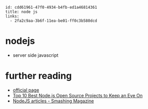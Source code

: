 ```
id: cdd61961-47f0-4934-b4fb-ed1a46814361
title: node js
links:
  - 2fa2c9aa-3b6f-11ea-be01-ff0c3b580dcd
```

# nodejs

* server side javascript

# further reading

* [official page][1]
* [Top 10 Best Node.js Open Source Projects to Keep an Eye On][2]
* [NodeJS articles - Smashing Magazine][3]

[1]: https://nodejs.org
[2]: https://nodesource.com/blog/top-10-best-nodeJS-open-source-projects
[3]: https://www.smashingmagazine.com/category/node.js
